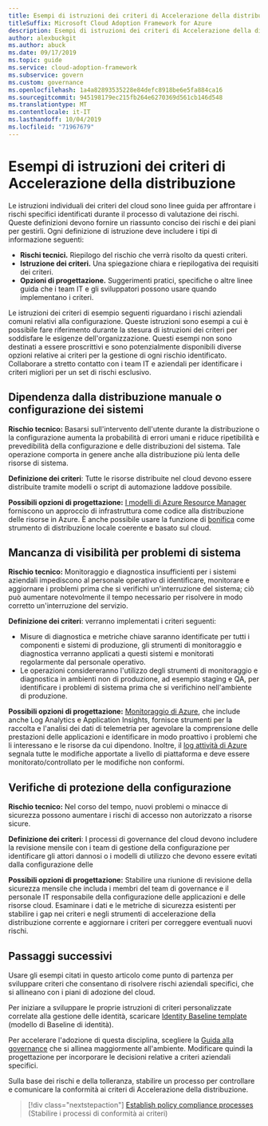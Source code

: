 ```yaml
---
title: Esempi di istruzioni dei criteri di Accelerazione della distribuzione
titleSuffix: Microsoft Cloud Adoption Framework for Azure
description: Esempi di istruzioni dei criteri di Accelerazione della distribuzione
author: alexbuckgit
ms.author: abuck
ms.date: 09/17/2019
ms.topic: guide
ms.service: cloud-adoption-framework
ms.subservice: govern
ms.custom: governance
ms.openlocfilehash: 1a4a82893535228e84defc8918be6e5fa884ca16
ms.sourcegitcommit: 945198179ec215fb264e6270369d561cb146d548
ms.translationtype: MT
ms.contentlocale: it-IT
ms.lasthandoff: 10/04/2019
ms.locfileid: "71967679"
---
```

# <a name="deployment-acceleration-sample-policy-statements"></a>Esempi di istruzioni dei criteri di Accelerazione della distribuzione

Le istruzioni individuali dei criteri del cloud sono linee guida per affrontare i rischi specifici identificati durante il processo di valutazione dei rischi. Queste definizioni devono fornire un riassunto conciso dei rischi e dei piani per gestirli. Ogni definizione di istruzione deve includere i tipi di informazione seguenti:

- **Rischi tecnici.** Riepilogo del rischio che verrà risolto da questi criteri.
- **Istruzione dei criteri.** Una spiegazione chiara e riepilogativa dei requisiti dei criteri.
- **Opzioni di progettazione.** Suggerimenti pratici, specifiche o altre linee guida che i team IT e gli sviluppatori possono usare quando implementano i criteri.

Le istruzioni dei criteri di esempio seguenti riguardano i rischi aziendali comuni relativi alla configurazione. Queste istruzioni sono esempi a cui è possibile fare riferimento durante la stesura di istruzioni dei criteri per soddisfare le esigenze dell'organizzazione. Questi esempi non sono destinati a essere proscrittivi e sono potenzialmente disponibili diverse opzioni relative ai criteri per la gestione di ogni rischio identificato. Collaborare a stretto contatto con i team IT e aziendali per identificare i criteri migliori per un set di rischi esclusivo.

## <a name="reliance-on-manual-deployment-or-configuration-of-systems"></a>Dipendenza dalla distribuzione manuale o configurazione dei sistemi

**Rischio tecnico:** Basarsi sull'intervento dell'utente durante la distribuzione o la configurazione aumenta la probabilità di errori umani e riduce ripetibilità e prevedibilità della configurazione e delle distribuzioni del sistema. Tale operazione comporta in genere anche alla distribuzione più lenta delle risorse di sistema.

**Definizione dei criteri**: Tutte le risorse distribuite nel cloud devono essere distribuite tramite modelli o script di automazione laddove possibile.

**Possibili opzioni di progettazione:** [I modelli di Azure Resource Manager](https://docs.microsoft.com/azure/azure-resource-manager/template-deployment-overview) forniscono un approccio di infrastruttura come codice alla distribuzione delle risorse in Azure. È anche possibile usare la funzione di [bonifica](https://docs.microsoft.com/azure/terraform/terraform-overview) come strumento di distribuzione locale coerente e basato sul cloud.

## <a name="lack-of-visibility-into-system-issues"></a>Mancanza di visibilità per problemi di sistema

**Rischio tecnico:** Monitoraggio e diagnostica insufficienti per i sistemi aziendali impediscono al personale operativo di identificare, monitorare e aggiornare i problemi prima che si verifichi un'interruzione del sistema; ciò può aumentare notevolmente il tempo necessario per risolvere in modo corretto un'interruzione del servizio.

**Definizione dei criteri**: verranno implementati i criteri seguenti:

- Misure di diagnostica e metriche chiave saranno identificate per tutti i componenti e sistemi di produzione, gli strumenti di monitoraggio e diagnostica verranno applicati a questi sistemi e monitorati regolarmente dal personale operativo.
- Le operazioni considereranno l'utilizzo degli strumenti di monitoraggio e diagnostica in ambienti non di produzione, ad esempio staging e QA, per identificare i problemi di sistema prima che si verifichino nell'ambiente di produzione.

**Possibili opzioni di progettazione:** [Monitoraggio di Azure](https://docs.microsoft.com/azure/azure-monitor), che include anche Log Analytics e Application Insights, fornisce strumenti per la raccolta e l'analisi dei dati di telemetria per agevolare la comprensione delle prestazioni delle applicazioni e identificare in modo proattivo i problemi che li interessano e le risorse da cui dipendono. Inoltre, il [log attività di Azure](https://docs.microsoft.com/azure/azure-monitor/platform/activity-logs-overview) segnala tutte le modifiche apportate a livello di piattaforma e deve essere monitorato/controllato per le modifiche non conformi.

## <a name="configuration-security-reviews"></a>Verifiche di protezione della configurazione

**Rischio tecnico:** Nel corso del tempo, nuovi problemi o minacce di sicurezza possono aumentare i rischi di accesso non autorizzato a risorse sicure.

**Definizione dei criteri**: I processi di governance del cloud devono includere la revisione mensile con i team di gestione della configurazione per identificare gli attori dannosi o i modelli di utilizzo che devono essere evitati dalla configurazione delle

**Possibili opzioni di progettazione:** Stabilire una riunione di revisione della sicurezza mensile che includa i membri del team di governance e il personale IT responsabile della configurazione delle applicazioni e delle risorse cloud. Esaminare i dati e le metriche di sicurezza esistenti per stabilire i gap nei criteri e negli strumenti di accelerazione della distribuzione corrente e aggiornare i criteri per correggere eventuali nuovi rischi.

## <a name="next-steps"></a>Passaggi successivi

Usare gli esempi citati in questo articolo come punto di partenza per sviluppare criteri che consentano di risolvere rischi aziendali specifici, che si allineano con i piani di adozione del cloud.

Per iniziare a sviluppare le proprie istruzioni di criteri personalizzate correlate alla gestione delle identità, scaricare [Identity Baseline template](../identity-baseline/template.md) (modello di Baseline di identità).

Per accelerare l'adozione di questa disciplina, scegliere la [Guida alla governance](../guides/index.md) che si allinea maggiormente all'ambiente. Modificare quindi la progettazione per incorporare le decisioni relative a criteri aziendali specifici.

Sulla base dei rischi e della tolleranza, stabilire un processo per controllare e comunicare la conformità ai criteri di Accelerazione della distribuzione.

> [!div class="nextstepaction"]
> [Establish policy compliance processes](./compliance-processes.md) (Stabilire i processi di conformità ai criteri)
